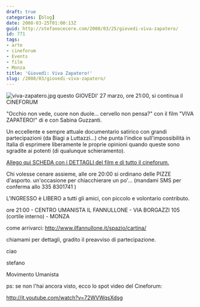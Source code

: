 ```yaml
---
draft: true
categories: [blog]
date: 2008-03-25T01:00:13Z
guid: http://stefanocecere.com/2008/03/25/giovedi-viva-zapatero/
id: 771
tags:
- arte
- cineforum
- Events
- film
- Monza
title: 'Giovedì: Viva Zapatero!'
slug: /2008/03/giovedi-viva-zapatero/
---
```


<img src='http://stefanocecere.com/wp-content/uploads/sites/3/2008/03/viva-zapatero.thumbnail.jpg' alt='viva-zapatero.jpg' align="left" />questo GIOVEDI' 27 marzo, ore 21:00, si continua il CINEFORUM
  
"Occhio non vede, cuore non duole… cervello non pensa?" con il film "VIVA ZAPATERO!" di e con Sabina Guzzanti.

Un eccellente e sempre attuale documentario satirico con grandi partecipazioni (da Biagi a Luttazzi…) che punta l'indice sull'impossibilità in Italia di esprimere liberamente le proprie opinioni quando queste sono sgradite ai potenti (di qualunque schieramento).
  
[Allego qui SCHEDA con i DETTAGLI del film e di tutto il cineforum.](http://stefanocecere.com/wp-content/uploads/sites/3/2008/03/volantino_vivazapatero.pdf "volantino_vivazapatero.pdf")

Chi volesse cenare assieme, alle ore 20:00 si ordinano delle PIZZE d'asporto. un'occasione per chiacchierare un po'… (mandami SMS per conferma allo 335 8301741 )

L'INGRESSO è LIBERO a tutti gli amici, con piccolo e volontario contributo.
  
ore 21:00 - CENTRO UMANISTA IL FANNULLONE - VIA BORGAZZI 105 (cortile interno) - MONZA
  
come arrivarci: <http://www.ilfannullone.it/spazio/cartina/>

chiamami per dettagli, gradito il preavviso di partecipazione.
  
ciao
  
stefano
  
Movimento Umanista

ps: se non l'hai ancora visto, ecco lo spot video del Cineforum:
  
<http://it.youtube.com/watch?v=72WVWqsXdsg>